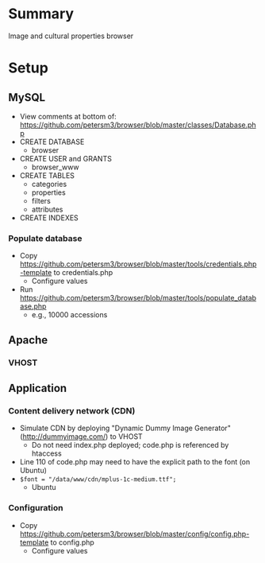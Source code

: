 # Summary
Image and cultural properties browser
# Setup
## MySQL
* View comments at bottom of: https://github.com/petersm3/browser/blob/master/classes/Database.php
* CREATE DATABASE
  * browser
* CREATE USER and GRANTS
  * browser_www
* CREATE TABLES
  * categories
  * properties
  * filters
  * attributes
* CREATE INDEXES
### Populate database
* Copy https://github.com/petersm3/browser/blob/master/tools/credentials.php-template to credentials.php
  * Configure values
* Run https://github.com/petersm3/browser/blob/master/tools/populate_database.php
  * e.g., 10000 accessions
## Apache
### VHOST
## Application
### Content delivery network (CDN)
* Simulate CDN by deploying "Dynamic Dummy Image Generator" (http://dummyimage.com/) to VHOST
  * Do not need index.php deployed; code.php is referenced by htaccess
* Line 110 of code.php may need to have the explicit path to the font (on Ubuntu)
* `$font = "/data/www/cdn/mplus-1c-medium.ttf";`
  * Ubuntu 
### Configuration
* Copy https://github.com/petersm3/browser/blob/master/config/config.php-template to config.php
  * Configure values
